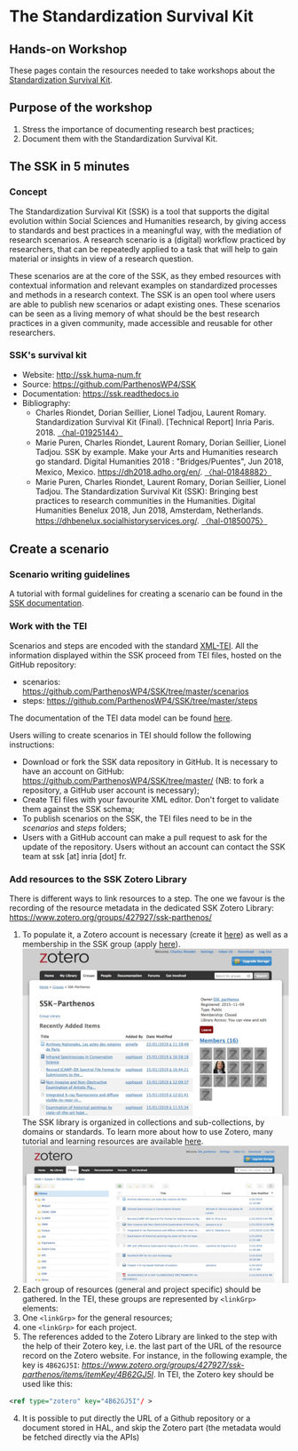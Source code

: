 
# The Standardization Survival Kit
## Hands-on Workshop

These pages contain the resources needed to take workshops about the [Standardization Survival Kit](http://ssk.huma-num.fr).

## Purpose of the workshop

1. Stress the importance of documenting research best practices;
1. Document them with the Standardization Survival Kit.

## The SSK in 5 minutes

### Concept
The Standardization Survival Kit (SSK) is a tool that supports the digital evolution within Social Sciences and Humanities research, by giving access to standards and best practices in a meaningful way, with the mediation of research scenarios. A research scenario is a (digital) workflow practiced by researchers, that can be repeatedly applied to a task that will help to gain material or insights in view of a research question.

These scenarios are at the core of the SSK, as they embed resources with contextual information and relevant examples on standardized processes and methods in a research context. The SSK is an open tool where users are able to publish new scenarios or adapt existing ones. These scenarios can be seen as a living memory of what should be the best research practices in a given community, made accessible and reusable for other researchers.

### SSK's survival kit
* Website: http://ssk.huma-num.fr
* Source: https://github.com/ParthenosWP4/SSK
* Documentation: https://ssk.readthedocs.io
* Bibliography:
  * Charles Riondet, Dorian Seillier, Lionel Tadjou, Laurent Romary. Standardization Survival Kit (Final). [Technical Report] Inria Paris. 2018. [〈hal-01925144〉](https://hal.inria.fr/hal-01925144)
  * Marie Puren, Charles Riondet, Laurent Romary, Dorian Seillier, Lionel Tadjou. SSK by example. Make your Arts and Humanities research go standard. Digital Humanities 2018 : "Bridges/Puentes", Jun 2018, Mexico, Mexico. https://dh2018.adho.org/en/. [〈hal-01848882〉](https://hal.inria.fr/hal-01848882)
  * Marie Puren, Charles Riondet, Laurent Romary, Dorian Seillier, Lionel Tadjou. The Standardization Survival Kit (SSK): Bringing best practices to research communities in the Humanities. Digital Humanities Benelux 2018, Jun 2018, Amsterdam, Netherlands. https://dhbenelux.socialhistoryservices.org/. [〈hal-01850075〉](https://hal.inria.fr/hal-01850075)


## Create a scenario

### Scenario writing guidelines

A tutorial with formal guidelines for creating a scenario can be found in the [SSK documentation](https://ssk.readthedocs.io/en/latest/1_tuto.html).

### Work with the TEI

Scenarios and steps are encoded with the standard [XML-TEI](http://tei-c.org/). All the information displayed within the SSK proceed from TEI files, hosted on the GitHub repository:
* scenarios: https://github.com/ParthenosWP4/SSK/tree/master/scenarios
* steps: https://github.com/ParthenosWP4/SSK/tree/master/steps

The documentation of the TEI data model can be found [here](https://ssk.readthedocs.io/en/latest/2_ssktei.html).

Users willing to create scenarios in TEI should follow the following
instructions:

-  Download or fork the SSK data repository in GitHub. It is necessary to have an account on GitHub: https://github.com/ParthenosWP4/SSK/tree/master/ (NB: to fork a repository, a GitHub user account is necessary);
-  Create TEI files with your favourite XML editor. Don't forget to validate them against the SSK schema;
-  To publish scenarios on the SSK, the TEI files need to be in the *scenarios* and *steps* folders;
-  Users with a GitHub account can make a pull request to ask for the update of the repository. Users without an account can contact the SSK team at ssk [at] inria [dot] fr.


### Add resources to the SSK Zotero Library

There is different ways to link resources to a step. The one we favour is the recording of the resource metadata in the dedicated SSK Zotero Library: https://www.zotero.org/groups/427927/ssk-parthenos/

1. To populate it, a Zotero account is necessary (create it  [here](https://www.zotero.org/user/register)) as well as a membership in the SSK group (apply [here](https://www.zotero.org/groups/427927/ssk-parthenos)).
![zot1](img/zot2.jpg) The SSK library is organized in collections and sub-collections, by domains or standards. To learn more about how to use Zotero, many tutorial and learning resources are available [here](https://www.zotero.org/support/screencast_tutorials).
![zot1](img/zot1.jpg)
1. Each group of resources (general and project specific) should be gathered. In the TEI, these groups are represented by `<linkGrp>` elements:
  1. One `<linkGrp>` for the general resources;
  1. one `<linkGrp>` for each project.
1. The references added to the Zotero Library are linked to the step with the help of their Zotero key, i.e. the last part of the URL of the resource record on the Zotero website. For instance, in the following example, the key is `4B62GJ5I`: *https://www.zotero.org/groups/427927/ssk-parthenos/items/itemKey/4B62GJ5I*. In TEI, the Zotero key should be used like this:
```xml
<ref type="zotero" key="4B62GJ5I"/ >
```
4. It is possible to put directly the URL of a Github repository or a document stored in HAL, and skip the Zotero part (the metadata would be fetched directly via the APIs)
